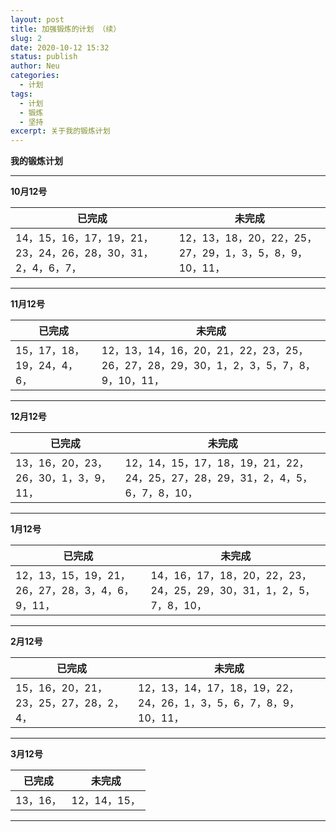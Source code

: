 ```yaml
---
layout: post
title: 加强锻炼的计划 （续）
slug: 2
date: 2020-10-12 15:32
status: publish
author: Neu
categories: 
  - 计划
tags: 
  - 计划
  - 锻炼
  - 坚持
excerpt: 关于我的锻炼计划
---
```


**我的锻炼计划**

------
 
**10月12号**

已完成 | 未完成
--------- | -------------
14，15，16，17，19，21，23，24，26，28，30，31，2，4，6，7， | 12，13，18，20，22，25，27，29，1，3，5，8，9，10，11，

 ------
 
 **11月12号**
 
已完成 | 未完成
--------- | -------------
15，17，18，19，24，4，6， | 12，13，14，16，20，21，22，23，25，26，27，28，29，30，1，2，3，5，7，8，9，10，11，

 ------
 
  **12月12号**
 
已完成 | 未完成
--------- | -------------
13，16，20，23，26，30，1，3，9，11， | 12，14，15，17，18，19，21，22，24，25，27，28，29，31，2，4，5，6，7，8，10，

 ------
  
  **1月12号**
 
已完成 | 未完成
--------- | -------------
12，13，15，19，21，26，27，28，3，4，6，9，11， | 14，16，17，18，20，22，23，24，25，29，30，31，1，2，5，7，8，10，

 ------
   
  **2月12号**
 
已完成 | 未完成
--------- | -------------
15，16，20，21，23，25，27，28，2，4， | 12，13，14，17，18，19，22，24，26，1，3，5，6，7，8，9，10，11，

 ------
   
  **3月12号**
 
已完成 | 未完成
--------- | -------------
13，16，| 12，14，15，

 ------
 
